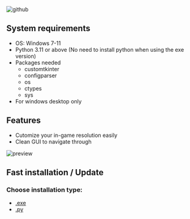 ![github](https://user-images.githubusercontent.com/119132476/232125454-8fdec158-445c-49ab-974b-dddb40b1699a.png)
## System requirements
- OS: Windows 7-11
- Python 3.11 or above (No need to install python when using the exe version)
- Packages needed
  - customtkinter
  - configparser
  - os
  - ctypes
  - sys
- For windows desktop only

## Features
- Cutomize your in-game resolution easily
- Clean GUI to navigate through
 
![preview](https://user-images.githubusercontent.com/119132476/232129103-4db517d4-1852-4092-83c4-a6e51f2121c3.png)

## Fast installation / Update
### Choose installation type:
- [.exe](https://github.com/ivoxprojects/fortnite-resolution-customizer/releases/download/frc.exe/frc.7z)
- [.py](https://github.com/ivoxprojects/fortnite-resolution-customizer/archive/refs/heads/main.zip)
